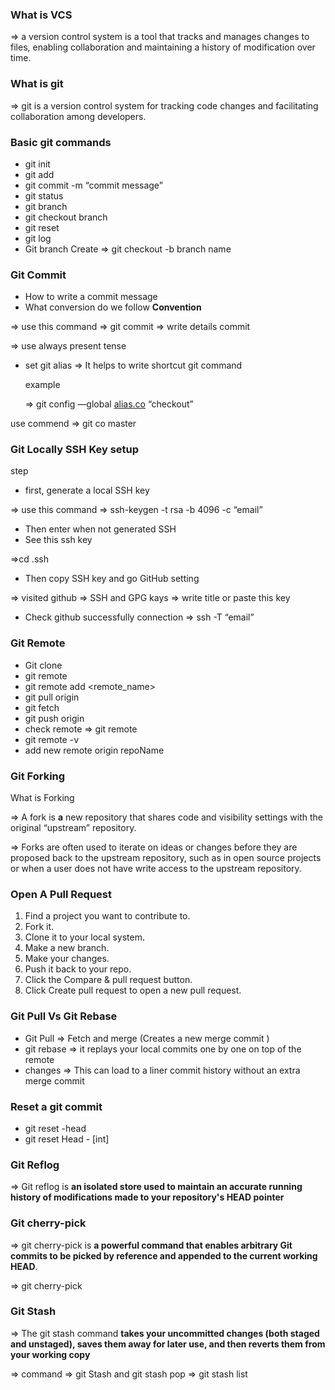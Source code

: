 ### **What is VCS**

⇒ a version control system is a tool that tracks and manages changes to files, enabling collaboration and maintaining a history of modification over time.

### **What is git**

⇒ git is a version control system for tracking code changes and facilitating collaboration among developers.

### Basic git commands

- git init
- git add <file>
- git commit -m “commit message”
- git status
- git branch
- git checkout branch
- git reset
- git log
- Git branch Create ⇒ git checkout -b branch name

### Git Commit

- How to write a commit message
- What conversion do we follow
  **Convention**

⇒ use this command ⇒ git commit ⇒ write details commit

⇒ use always present tense

- set git alias
  ⇒ It helps to write shortcut git command

  example

  ⇒ git config —global [alias.co](http://alias.co) “checkout”

use commend ⇒ git co master

### Git Locally SSH Key setup

step

- first, generate a local SSH key

⇒ use this command ⇒ ssh-keygen -t rsa -b 4096 -c “email”

- Then enter when not generated SSH
- See this ssh key

⇒cd .ssh

- Then copy SSH key and go GitHub setting

⇒ visited github ⇒ SSH and GPG kays ⇒ write title or paste this key

- Check github successfully connection ⇒ ssh -T “email”

### Git Remote

- Git clone <repo>
- git remote
- git remote add <remote_name>
- git pull origin <branch>
- git fetch
- git push origin <branch>
- check remote ⇒ git remote
- git remote -v
- add new remote origin repoName

### Git Forking

What is Forking

⇒ A fork is **a** new repository that shares code and visibility settings with the original “upstream” repository.

⇒ Forks are often used to iterate on ideas or changes before they are proposed back to the upstream repository, such as in open source projects or when a user does not have write access to the upstream repository.

### Open A Pull Request

1. Find a project you want to contribute to.
2. Fork it.
3. Clone it to your local system.
4. Make a new branch.
5. Make your changes.
6. Push it back to your repo.
7. Click the Compare & pull request button.
8. Click Create pull request to open a new pull request.

### Git Pull Vs Git Rebase

- Git Pull ⇒ Fetch and merge (Creates a new merge commit )
- git rebase ⇒ it replays your local commits one by one on top of the remote
- changes ⇒ This can load to a liner commit history without an extra merge commit

### Reset a git commit

- git reset -head <commit>
- git reset Head - [int]

### Git Reflog

⇒ Git reflog is **an isolated store used to maintain an accurate running history of modifications made to your repository's HEAD pointer**

### Git cherry-pick

⇒ git cherry-pick is **a powerful command that enables arbitrary Git commits to be picked by reference and appended to the current working HEAD**.

⇒ git cherry-pick <commit-hash>

### Git Stash

⇒ The git stash command **takes your uncommitted changes (both staged and unstaged), saves them away for later use, and then reverts them from your working copy**

⇒ command => git Stash and git stash pop
⇒ git stash list
